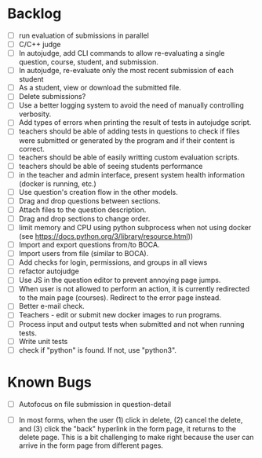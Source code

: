 
# Backlog

- [ ] run evaluation of submissions in parallel
- [ ] C/C++ judge
- [ ] In autojudge, add CLI commands to allow re-evaluating a single question, course, student, and submission.
- [ ] In autojudge, re-evaluate only the most recent submission of each student
- [ ] As a student, view or download the submitted file.
- [ ] Delete submissions? 
- [ ] Use a better logging system to avoid the need of manually controlling verbosity.
- [ ] Add types of errors when printing the result of tests in autojudge script.
- [ ] teachers should be able of adding tests in questions to check if 
        files were submitted or generated by the program and if their content  is correct.
- [ ] teachers should be able of easily writting custom evaluation scripts.
- [ ] teachers should be able of seeing students performance
- [ ] in the teacher and admin interface, present system health information (docker is running, etc.)
- [ ] Use question's creation flow in the other models.
- [ ] Drag and drop questions between sections.
- [ ] Attach files to the question description.
- [ ] Drag and drop sections to change order.
- [ ] limit memory and CPU using python subprocess when not using docker (see https://docs.python.org/3/library/resource.html))
- [ ] Import and export questions from/to BOCA.
- [ ] Import users from file (similar to BOCA).
- [ ] Add checks for login, permissions, and groups in all views
- [ ] refactor autojudge
- [ ] Use JS in the question editor to prevent annoying page jumps.
- [ ] When user is not allowed to perform an action, it is currently redirected to the main page (courses). Redirect to the error page instead.
- [ ] Better e-mail check.
- [ ] Teachers - edit or submit new docker images to run programs.
- [ ] Process input and output tests when submitted and not when running tests.
- [ ] Write unit tests
- [ ] check if "python" is found. If not, use "python3".

# Known Bugs 

- [ ] Autofocus on file submission in question-detail

- [ ] In most forms, when the user (1) click in delete, (2) cancel the delete, and (3) 
click the "back" hyperlink in the form page, it returns to the delete page. This is 
a bit challenging to make right because the user can arrive in the form page from 
different pages.



